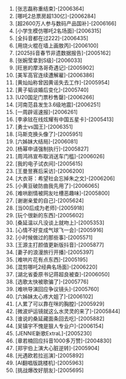 
1. [张志磊称重结束]-[2006364]
1. [哪吒2总票房超130亿]-[2006284]
1. [超2600万人参与数码产品国补]-[2006166]
1. [小学生模仿哪吒2名场面]-[2006315]
1. [全抖音都在过222]-[2006435]
1. [用烧火棍在墙上画敖丙]-[2006100]
1. [2025抖音春节非遗数据报告]-[2005162]
1. [张婉莹拿到S级]-[2006033]
1. [旺崽的摩洛哥奇遇记]-[2005902]
1. [美军高官连续遭解雇]-[2006386]
1. [黄灿灿称曾因黄谣失去工作]-[2005954]
1. [黄子韬谈婚后变化]-[2005740]
1. [U20国足门票秒售罄]-[2006266]
1. [河南范县发生3.6级地震]-[2006251]
1. [一周辟谣速报]-[2006261]
1. [李承铉在线炫耀有中国五星卡]-[2005413]
1. [勇士vs国王]-[2006351]
1. [马斯克换头像了]-[2005951]
1. [六姊妹大结局]-[2006081]
1. [杨幂申请强制执行]-[2005827]
1. [周鸿祎宣布取消送车门槛]-[2006026]
1. [我的电子试衣间]-[2005615]
1. [王曼昱赛后采访]-[2006200]
1. [大衣哥：希望社会忘掉朱之文]-[2006206]
1. [小黄豆破防曲我先用了]-[2006065]
1. [难哄剧情被网友吐槽恶趣味]-[2005800]
1. [谢谢亲爱的自己]-[2005624]
1. [当00后成为老师]-[2005918]
1. [玩个很新的东西]-[2005602]
1. [桑延温以凡没谈上就吻上]-[2005353]
1. [心情不好变成气球飞一会]-[2005916]
1. [小时候做过的那些事]-[2005571]
1. [王源主打颜值更新版抖音]-[2005877]
1. [妻子的浪漫旅行开播]-[2005397]
1. [难哄片花有点东西]-[2005195]
1. [混剪哪吒2经典名场面]-[2006220]
1. [湖北省委原书记蒋超良被查]-[2006050]
1. [选歌太快被歌骗了]-[2005776]
1. [难哄导演回应争议镜头]-[2005760]
1. [六姊妹太心疼大姐了]-[2006102]
1. [人累了可以靠在咪的胸膛]-[2005929]
1. [微波炉运镜就这么水灵灵的来了]-[2005844]
1. [谁说的桑延藏面条回去吃]-[2005882]
1. [吴镇宇不愧是狠人专业户]-[2006154]
1. [JENNIE新歌ExtraL]-[2005230]
1. [章若楠回应抖音1000多万赞]-[2004830]
1. [郑宇伯上演大心脏逆转]-[2005904]
1. [光遇欧若拉巡演]-[2005892]
1. [AI翻唱版跳楼机]-[2005963]
1. [挑战爆改好朋友]-[2005695]